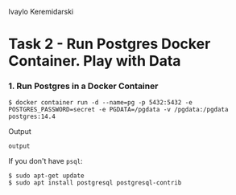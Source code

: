 Ivaylo Keremidarski
# Task 2 - Run Postgres Docker Container. Play with Data

### 1. Run Postgres in a Docker Container
```
$ docker container run -d --name=pg -p 5432:5432 -e POSTGRES_PASSWORD=secret -e PGDATA=/pgdata -v /pgdata:/pgdata postgres:14.4
```

Output
```
output
```

If you don't have `psql`:
```
$ sudo apt-get update
$ sudo apt install postgresql postgresql-contrib 
```


